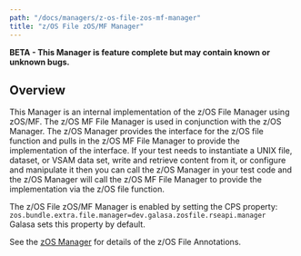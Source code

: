 ```yaml
---
path: "/docs/managers/z-os-file-zos-mf-manager"
title: "z/OS File zOS/MF Manager"
---
```


**BETA - This Manager is feature complete but may contain known or unknown bugs.**

## Overview
This Manager is an internal implementation of the z/OS File Manager using zOS/MF. The z/OS MF File Manager  is used in conjunction with the z/OS Manager. The z/OS Manager provides the interface for the z/OS file  function and pulls in the z/OS MF File Manager to provide the implementation of the interface. If your  test needs to instantiate a UNIX file, dataset, or VSAM data set, write and retrieve content from it,  or configure and manipulate it then you can call the z/OS Manager in your test code and the z/OS Manager  will call the z/OS MF File Manager to provide the implementation via the z/OS file function.  <p> The z/OS File zOS/MF Manager is enabled by setting the CPS property:<br> <code>zos.bundle.extra.file.manager=dev.galasa.zosfile.rseapi.manager</code><br> Galasa sets this property by default. <p>  See the <a href="/docs/managers/zos-manager">zOS Manager</a> for details of the z/OS File Annotations.





